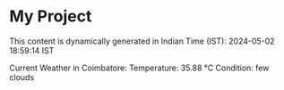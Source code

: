 # My Project

This content is dynamically generated in Indian Time (IST): 2024-05-02 18:59:14 IST


Current Weather in Coimbatore:
Temperature: 35.88 °C
Condition: few clouds

